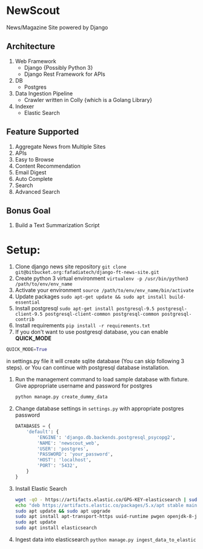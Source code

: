 # NewScout

News/Magazine Site powered by Django

## Architecture

1. Web Framework
    - Django {Possibly Python 3}
    - Django Rest Framework for APIs
1. DB
    - Postgres
1. Data Ingestion Pipeline
    - Crawler written in Colly {which is a Golang Library}
1. Indexer
    - Elastic Search

## Feature Supported

1. Aggregate News from Multiple Sites
1. APIs
1. Easy to Browse
1. Content Recommendation
1. Email Digest
1. Auto Complete
1. Search
1. Advanced Search

## Bonus Goal

1. Build a Text Summarization Script

# Setup:

1. Clone django news site repository `git clone git@bitbucket.org:fafadiatech/django-ft-news-site.git`
1. Create python 3 virtual environment `virtualenv -p /usr/bin/python3 /path/to/env/env_name`
1. Activate your environment `source /path/to/env/env_name/bin/activate`
1. Update packages `sudo apt-get update && sudo apt install build-essential`
1. Install postgresql `sudo apt-get install postgresql-9.5 postgresql-client-9.5 postgresql-client-common postgresql-common postgresql-contrib`
1. Install requirements `pip install -r requirements.txt`
1. If you don't want to use postgresql database, you can enable **QUICK_MODE**

```python
QUICK_MODE=True
```

in settings.py file it will create sqlite database (You can skip following 3 steps). or You can continue with postgresql database installation.

1. Run the management command to load sample database with fixture. Give appropriate username and password for postgres
    ```sh
    python manage.py create_dummy_data
    ```
1. Change database settings in `settings.py` with appropriate postgres password
    ```python
    DATABASES = {
        'default': {
            'ENGINE': 'django.db.backends.postgresql_psycopg2',
            'NAME': 'newscout_web',
            'USER': 'postgres',
            'PASSWORD': 'your_password',
            'HOST': 'localhost',
            'PORT': '5432',
        }
    }
    ```
1. Install Elastic Search
    ```sh
    wget -qO - https://artifacts.elastic.co/GPG-KEY-elasticsearch | sudo apt-key add -
    echo "deb https://artifacts.elastic.co/packages/5.x/apt stable main" | sudo tee -a /etc/apt/sources.list.d/elastic-5.x.list
    sudo apt update && sudo apt upgrade
    sudo apt install apt-transport-https uuid-runtime pwgen openjdk-8-jre-headless
    sudo apt update
    sudo apt install elasticsearch
    ```
1. Ingest data into elasticsearch `python manage.py ingest_data_to_elastic`
